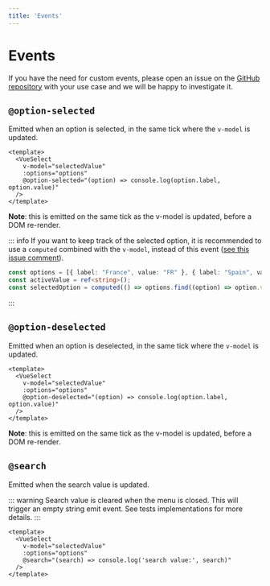 ```yaml
---
title: 'Events'
---
```


# Events

If you have the need for custom events, please open an issue on the [GitHub repository](https://github.com/TotomInc/vue3-select-component) with your use case and we will be happy to investigate it.

## `@option-selected`

Emitted when an option is selected, in the same tick where the `v-model` is updated.

```vue
<template>
  <VueSelect
    v-model="selectedValue"
    :options="options"
    @option-selected="(option) => console.log(option.label, option.value)"
  />
</template>
```

**Note**: this is emitted on the same tick as the v-model is updated, before a DOM re-render.

::: info
If you want to keep track of the selected option, it is recommended to use a `computed` combined with the `v-model`, instead of this event ([see this issue comment](https://github.com/TotomInc/vue3-select-component/issues/7#issuecomment-2083422621)).

```ts
const options = [{ label: "France", value: "FR" }, { label: "Spain", value: "ES" }];
const activeValue = ref<string>();
const selectedOption = computed(() => options.find((option) => option.value === activeValue.value));
```
:::

## `@option-deselected`

Emitted when an option is deselected, in the same tick where the `v-model` is updated.

```vue
<template>
  <VueSelect
    v-model="selectedValue"
    :options="options"
    @option-deselected="(option) => console.log(option.label, option.value)"
  />
</template>
```

**Note**: this is emitted on the same tick as the v-model is updated, before a DOM re-render.

## `@search`

Emitted when the search value is updated.

::: warning
Search value is cleared when the menu is closed. This will trigger an empty string emit event. See tests implementations for more details.
:::

```vue
<template>
  <VueSelect
    v-model="selectedValue"
    :options="options"
    @search="(search) => console.log('search value:', search)"
  />
</template>
```
